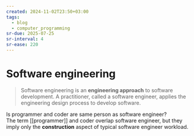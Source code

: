```yaml
---
created: 2024-11-02T23:50+03:00
tags:
  - blog
  - computer_programming
sr-due: 2025-07-25
sr-interval: 4
sr-ease: 220
---
```


# Software engineering

> Software engineering is an **engineering approach** to software
> development. A practitioner, called a software engineer, applies the
> engineering design process to develop software.

Is programmer and coder are same person as software engineer?
<br class="f">
The term [[programmer]] and coder overlap software engineer, but they imply
only the **construction** aspect of typical software engineer workload.
